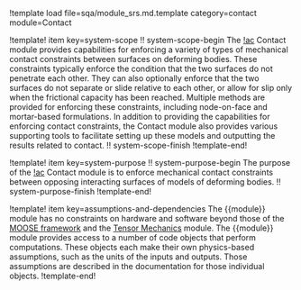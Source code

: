 !template load file=sqa/module_srs.md.template category=contact module=Contact

!template! item key=system-scope
!! system-scope-begin
The [!ac](MOOSE) Contact module provides capabilities for enforcing a variety of types of mechanical contact constraints between surfaces on deforming bodies. These constraints typically enforce the condition that the two surfaces do not penetrate each other. They can also optionally enforce that the two surfaces do not separate or slide relative to each other, or allow for slip only when the frictional capacity has been reached. Multiple methods are provided for enforcing these constraints, including node-on-face and mortar-based formulations. In addition to providing the capabilities for enforcing contact constraints, the Contact module also provides various supporting tools to facilitate setting up these models and outputting the results related to contact.
!! system-scope-finish
!template-end!

!template! item key=system-purpose
!! system-purpose-begin
The purpose of the [!ac](MOOSE) Contact module is to enforce mechanical contact constraints between opposing interacting surfaces of models of deforming bodies.
!! system-purpose-finish
!template-end!

!template! item key=assumptions-and-dependencies
The {{module}} module has no constraints on hardware and software beyond those of the [MOOSE framework](framework_srs.md#assumptions-and-dependencies) and the [Tensor Mechanics](tensor_mechanics_srs.md#assumptions-and-dependencies) module.
The {{module}} module provides access to a number of code objects that perform computations. These objects each make their own physics-based assumptions, such as the units of the inputs and outputs. Those assumptions are described in the documentation for those individual objects.
!template-end!
